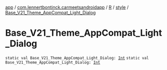 [app](../../../index.md) / [com.lennertbontinck.carmeetsandroidapp](../../index.md) / [R](../index.md) / [style](index.md) / [Base_V21_Theme_AppCompat_Light_Dialog](./-base_-v21_-theme_-app-compat_-light_-dialog.md)

# Base_V21_Theme_AppCompat_Light_Dialog

`static val Base_V21_Theme_AppCompat_Light_Dialog: `[`Int`](https://kotlinlang.org/api/latest/jvm/stdlib/kotlin/-int/index.html)
`static val Base_V21_Theme_AppCompat_Light_Dialog: `[`Int`](https://kotlinlang.org/api/latest/jvm/stdlib/kotlin/-int/index.html)